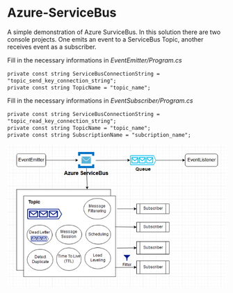 # Azure-ServiceBus
A simple demonstration of Azure SurviceBus. In this solution there are two console projects. One emits an event to a ServiceBus Topic, another receives event as a subscriber.

Fill in the necessary informations in *EventEmitter/Program.cs* 
```
private const string ServiceBusConnectionString = "topic_send_key_connection_string";
private const string TopicName = "topic_name";
```

Fill in the necessary informations in *EventSubscriber/Program.cs* 
```
private const string ServiceBusConnectionString = "topic_read_key_connection_string";
private const string TopicName = "topic_name";
private const string SubscriptionName = "subcription_name";
```

<img src="Architecture.jpg" />

